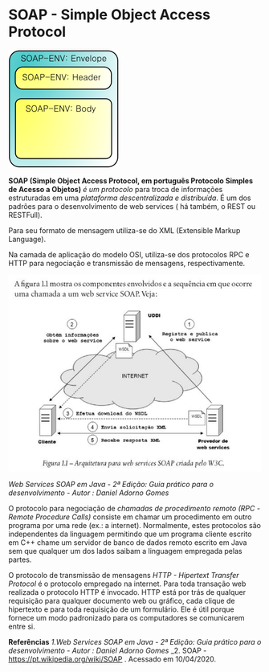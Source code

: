 # SOAP - Simple Object Access Protocol

<img src="https://github.com/shnonomura/diarioProgramacao/blob/master/SOAP/2020-04-10/soap.png">

**SOAP (Simple Object Access Protocol, em português Protocolo Simples de Acesso a Objetos)** _é um protocolo_ para troca de informações estruturadas em uma _plataforma descentralizada e distribuída_. É um dos padrões para o desenvolvimento de web services ( há também, o REST ou RESTFull).

Para seu formato de mensagem utiliza-se do XML (Extensible Markup Language).

Na camada de aplicação do modelo OSI, utiliza-se dos protocolos RPC e HTTP para negociação e transmissão de mensagens, respectivamente.

<img src="https://github.com/shnonomura/diarioProgramacao/blob/master/SOAP/2020-04-10/web_service_soap.JPG">

_Web Services SOAP em Java - 2ª Edição: Guia prático para o desenvolvimento - Autor : Daniel Adorno Gomes_

O protocolo para negociação de _chamadas de procedimento remoto (RPC -Remote Procedure Calls)_ consiste em chamar um procedimento em outro programa por uma rede (ex.: a internet). Normalmente, estes protocolos são independentes da linguagem permitindo que um programa cliente escrito em C++ chame um servidor de banco de dados remoto escrito em Java sem que qualquer um dos lados saibam a linguagem empregada pelas partes.

O protocolo de transmissão de mensagens _HTTP - Hipertext Transfer Protocol_ é o protocolo empregado na internet. Para toda transação web realizada o protocolo HTTP é invocado. HTTP está por trás de qualquer requisição para qualquer documento web ou gráfico, cada clique de hipertexto e para toda requisição de um formulário. Ele é útil porque fornece um modo padronizado para os computadores se comunicarem entre si.

**Referências**
_1.Web Services SOAP em Java - 2ª Edição: Guia prático para o desenvolvimento - Autor : Daniel Adorno Gomes_
\_2. SOAP - https://pt.wikipedia.org/wiki/SOAP . Acessado em 10/04/2020.
